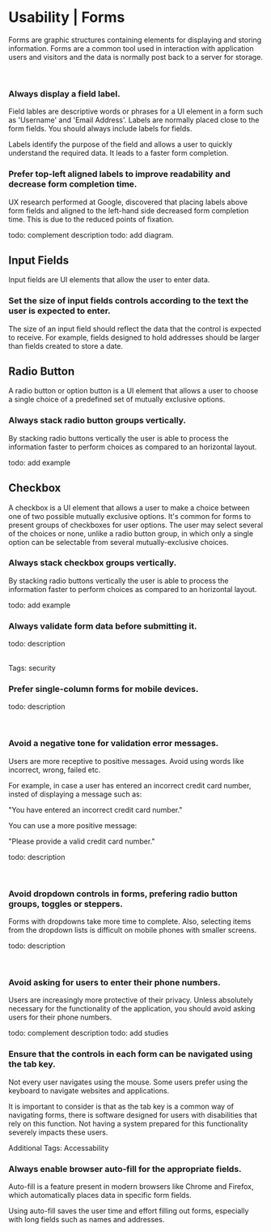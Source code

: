 # Usability | Forms

Forms are graphic structures containing elements for displaying and storing information. Forms are a common tool used in interaction with application users and visitors
and the data is normally post back to a server for storage.

<br>


### Always display a field label.

Field lables are descriptive words or phrases for a UI element in a form such as 'Username' and 'Email Address'. Labels are normally placed close to the form fields. You should
always include labels for fields.

Labels identify the purpose of the field and allows a user to quickly understand the required data. It leads to a faster form completion.
<br>


### Prefer top-left aligned labels to improve readability and decrease form completion time.

UX research performed at Google, discovered that placing labels above form fields and aligned to the left-hand side decreased form completion time. This is due to the reduced
points of fixation.

todo: complement description
todo: add diagram.
<br>


## Input Fields

Input fields are UI elements that allow the user to enter data.
<br>


### Set the size of input fields controls according to the text the user is expected to enter.

The size of an input field should reflect the data that the control is expected to receive. For example, fields designed to hold addresses should be larger than fields
created to store a date.
<br>


## Radio Button

A radio button or option button is a UI element that allows a user to choose a single choice of a predefined set of mutually exclusive options. 
<br>


### Always stack radio button groups vertically.

By stacking radio buttons vertically the user is able to process the information faster to perform choices as compared to an horizontal layout.

todo: add example
<br>


## Checkbox

A checkbox is a UI element that allows a user to make a choice between one of two possible mutually exclusive options. It's common for forms to present groups of checkboxes 
for user options. The user may select several of the choices or none, unlike a radio button group, in which only a single option can be selectable from several 
mutually-exclusive choices.
<br>

### Always stack checkbox groups vertically.

By stacking radio buttons vertically the user is able to process the information faster to perform choices as compared to an horizontal layout.

todo: add example
<br>


### Always validate form data before submitting it.

todo: description

<br>
Tags: security


### Prefer single-column forms for mobile devices.

todo: description

<br>


### Avoid a negative tone for validation error messages.

Users are more receptive to positive messages. Avoid using words like incorrect, wrong, failed etc.

For example, in case a user has entered an incorrect credit card number, insted of displaying a message such as:

"You have entered an incorrect credit card number."

You can use a more positive message:

"Please provide a valid credit card number."

todo: description

<br>


### Avoid dropdown controls in forms, prefering radio button groups, toggles or steppers.

Forms with dropdowns take more time to complete. Also, selecting items from the dropdown lists is difficult on mobile phones with smaller screens.

todo: description

<br>


### Avoid asking for users to enter their phone numbers.

Users are increasingly more protective of their privacy. Unless absolutely necessary for the functionality of the application, you should avoid asking users for their phone
numbers.

todo: complement description
todo: add studies
<br>


### Ensure that the controls in each form can be navigated using the tab key.

Not every user navigates using the mouse. Some users prefer using the keyboard to navigate websites and applications.

It is important to consider is that as the tab key is a common way of navigating forms, there is software designed for users with disabilities that rely on this function. Not
having a system prepared for this functionality severely impacts these users.

Additional Tags: Accessability
<br>


### Always enable browser auto-fill for the appropriate fields.

Auto-fill is a feature present in modern browsers like Chrome and Firefox, which automatically places data in specific form fields.

Using auto-fill saves the user time and effort filling out forms, especially with long fields such as names and addresses.

<br>

